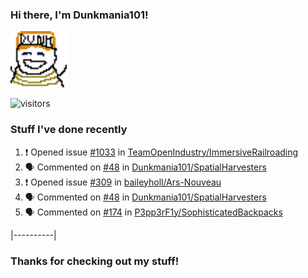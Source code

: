 ### Hi there, I'm Dunkmania101\!
![profile-pic](images/dunkie.png)

![visitors](https://visitor-badge-reloaded.herokuapp.com/badge?page_id=Dunkmania101.Dunkmania101&color=00cf00)

### Stuff I've done recently
<!--START_SECTION:activity-->
1. ❗️ Opened issue [#1033](https://github.com/TeamOpenIndustry/ImmersiveRailroading/issues/1033) in [TeamOpenIndustry/ImmersiveRailroading](https://github.com/TeamOpenIndustry/ImmersiveRailroading)
2. 🗣 Commented on [#48](https://github.com/Dunkmania101/SpatialHarvesters/issues/48) in [Dunkmania101/SpatialHarvesters](https://github.com/Dunkmania101/SpatialHarvesters)
3. ❗️ Opened issue [#309](https://github.com/baileyholl/Ars-Nouveau/issues/309) in [baileyholl/Ars-Nouveau](https://github.com/baileyholl/Ars-Nouveau)
4. 🗣 Commented on [#48](https://github.com/Dunkmania101/SpatialHarvesters/issues/48) in [Dunkmania101/SpatialHarvesters](https://github.com/Dunkmania101/SpatialHarvesters)
5. 🗣 Commented on [#174](https://github.com/P3pp3rF1y/SophisticatedBackpacks/issues/174) in [P3pp3rF1y/SophisticatedBackpacks](https://github.com/P3pp3rF1y/SophisticatedBackpacks)
<!--END_SECTION:activity-->
|----------|
### Thanks for checking out my stuff\!

